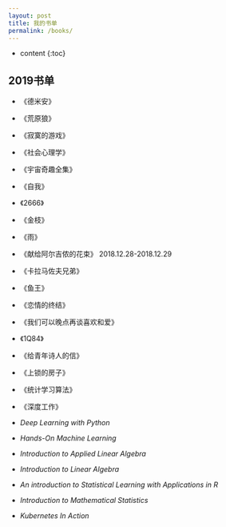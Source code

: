 ```yaml
---
layout: post
title: 我的书单
permalink: /books/
---
```


* content
{:toc}


2019书单
-----------------------------------------------------------------

+ 《德米安》
+ 《荒原狼》
+ 《寂寞的游戏》
+ 《社会心理学》
+ 《宇宙奇趣全集》
+ 《自我》
+ 《2666》
+ 《金枝》
+ 《雨》
+ 《献给阿尔吉侬的花束》 2018.12.28-2018.12.29 
+ 《卡拉马佐夫兄弟》
+ 《鱼王》
+ 《恋情的终结》
+ 《我们可以晚点再谈喜欢和爱》
+ 《1Q84》
+ 《给青年诗人的信》
+ 《上锁的房子》

+ 《统计学习算法》
+ 《深度工作》
+ *Deep Learning with Python*
+ *Hands-On Machine Learning*
+ *Introduction to Applied Linear Algebra*
+ *Introduction to Linear Algebra*
+ *An introduction to Statistical Learning with Applications in R*
+ *Introduction to Mathematical Statistics*
+ *Kubernetes In Action*







